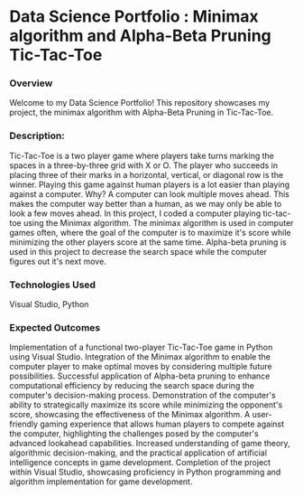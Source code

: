 # Data Science Portfolio : Minimax algorithm and Alpha-Beta Pruning Tic-Tac-Toe

### Overview
Welcome to my Data Science Portfolio! This repository showcases my project, the minimax algorithm with Alpha-Beta Pruning in Tic-Tac-Toe.

### Description: 
Tic-Tac-Toe is a two player game where players take turns marking the spaces in a three-by-three grid with X or O. The player who succeeds in placing three of their marks in a horizontal, vertical, or diagonal row is the winner. Playing this game against human players is a lot easier than playing against a computer. Why? A computer can look multiple moves ahead. This makes the computer way better than a human, as we may only be able to look a few moves ahead. In this project, I coded a computer playing tic-tac-toe using the Minimax algorithm. The minimax algorithm is used in computer games often, where the goal of the computer is to maximize it's score while minimizing the other players score at the same time. Alpha-beta pruning is used in this project to decrease the search space while the computer figures out it's next move.

### Technologies Used
Visual Studio, Python

### Expected Outcomes
Implementation of a functional two-player Tic-Tac-Toe game in Python using Visual Studio.
Integration of the Minimax algorithm to enable the computer player to make optimal moves by considering multiple future possibilities.
Successful application of Alpha-beta pruning to enhance computational efficiency by reducing the search space during the computer's decision-making process.
Demonstration of the computer's ability to strategically maximize its score while minimizing the opponent's score, showcasing the effectiveness of the Minimax algorithm.
A user-friendly gaming experience that allows human players to compete against the computer, highlighting the challenges posed by the computer's advanced lookahead capabilities.
Increased understanding of game theory, algorithmic decision-making, and the practical application of artificial intelligence concepts in game development.
Completion of the project within Visual Studio, showcasing proficiency in Python programming and algorithm implementation for game development.
